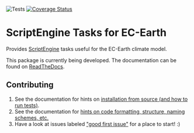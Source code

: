 ![Tests](https://github.com/uwefladrich/scriptengine-tasks-ecearth/actions/workflows/pytest.yml/badge.svg)
[![Coverage Status](https://coveralls.io/repos/github/uwefladrich/scriptengine-tasks-ecearth/badge.svg)](https://coveralls.io/github/uwefladrich/scriptengine-tasks-ecearth)

# ScriptEngine Tasks for EC-Earth

Provides [ScriptEngine](https://github.com/uwefladrich/scriptengine) tasks useful for the EC-Earth climate model.

This package is currently being developed. The documentation can be found on [ReadTheDocs](https://scriptengine-tasks-ecearth.rtfd.io).

## Contributing

1. See the documentation for hints on [installation from source (and how to run tests)](https://scriptengine-tasks-ecearth.readthedocs.io/en/latest/source/getting-started/installation.html#installation-from-source).
2. See the documentation for [hints on code formatting, structure, naming schemes, etc.](https://scriptengine-tasks-ecearth.readthedocs.io/en/latest/source/tasks/monitoring/developer-guide.html)
3. Have a look at issues labeled ["good first issue"](https://github.com/uwefladrich/scriptengine-tasks-ecearth/issues?q=is%3Aissue+is%3Aopen+label%3A%22good+first+issue%22) for a place to start! :)